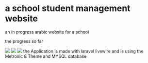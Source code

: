 # a school student management website 

an in progress arabic website for a school

the progress so far

<img src="https://cdn.discordapp.com/attachments/626582685057548301/980956644701782107/unknown.png">
<img src="https://cdn.discordapp.com/attachments/626582685057548301/980956674351308820/unknown.png">
<img src="https://cdn.discordapp.com/attachments/626582685057548301/980956691329867786/unknown.png">
the Application is made with laravel livewire and is using the Metronic 8 Theme and MYSQL database
